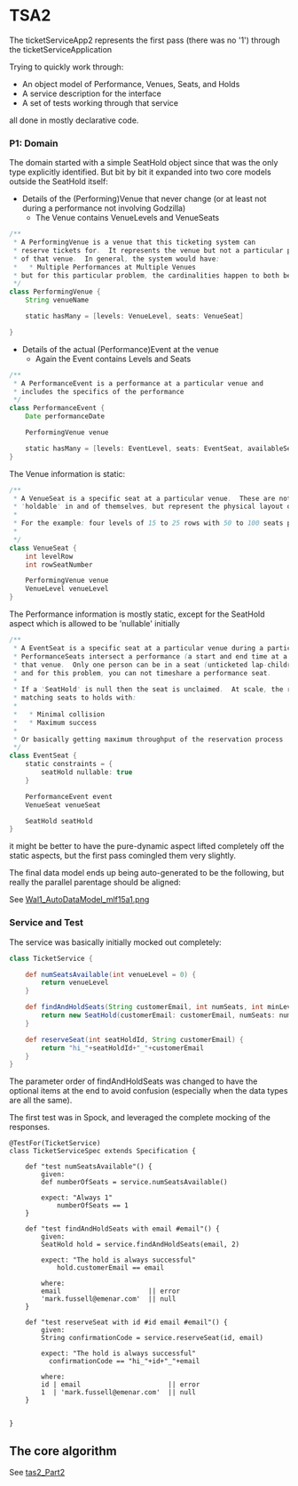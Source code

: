 # TSA2

The ticketServiceApp2 represents the first pass (there was no '1') through the ticketServiceApplication

Trying to quickly work through:
                               
 * An object model of Performance, Venues, Seats, and Holds
 * A service description for the interface
 * A set of tests working through that service
   
all done in mostly declarative code.  


### P1: Domain

The domain started with a simple SeatHold object since that was the only type explicitly identified.  But bit
by bit it expanded into two core models outside the SeatHold itself:

  * Details of the (Performing)Venue that never change (or at least not during a performance not involving Godzilla)
    * The Venue contains VenueLevels and VenueSeats
  
```groovy
/**
 * A PerformingVenue is a venue that this ticketing system can
 * reserve tickets for.  It represents the venue but not a particular performance
 * of that venue.  In general, the system would have:
 *   * Multiple Performances at Multiple Venues
 * but for this particular problem, the cardinalities happen to both be "one"
 */
class PerformingVenue {
    String venueName

    static hasMany = [levels: VenueLevel, seats: VenueSeat]

}
```

  * Details of the actual (Performance)Event at the venue
    * Again the Event contains Levels and Seats
 
```groovy
/**
 * A PerformanceEvent is a performance at a particular venue and
 * includes the specifics of the performance
 */
class PerformanceEvent {
    Date performanceDate

    PerformingVenue venue

    static hasMany = [levels: EventLevel, seats: EventSeat, availableSeats: EventSeat]
}
```

The Venue information is static:

```groovy
/**
 * A VenueSeat is a specific seat at a particular venue.  These are not
 * 'holdable' in and of themselves, but represent the physical layout of the venue.
 *
 * For the example: four levels of 15 to 25 rows with 50 to 100 seats per row
 *
 */
class VenueSeat {
    int levelRow
    int rowSeatNumber

    PerformingVenue venue
    VenueLevel venueLevel
}
```

The Performance information is mostly static, except for the SeatHold aspect which is allowed to be 'nullable' initially

```groovy
/**
 * A EventSeat is a specific seat at a particular venue during a particular performance.
 * PerformanceSeats intersect a performance (a start and end time at a venue) with a seat at
 * that venue.  Only one person can be in a seat (unticketed lap-children exempted) at any given time
 * and for this problem, you can not timeshare a performance seat.
 *
 * If a 'SeatHold' is null then the seat is unclaimed.  At scale, the real issue is
 * matching seats to holds with:
 *
 *   * Minimal collision
 *   * Maximum success
 *
 * Or basically getting maximum throughput of the reservation process
 */
class EventSeat {
    static constraints = {
        seatHold nullable: true
    }

    PerformanceEvent event
    VenueSeat venueSeat

    SeatHold seatHold
}
```

it might be better to have the pure-dynamic aspect lifted completely off the static aspects, but the first pass
comingled them very slightly.

The final data model ends up being auto-generated to be the following, but really the parallel parentage should be 
aligned:

See [Wal1_AutoDataModel_mlf15a1.png](tas2_Part1/Wal1_AutoDataModel_mlf15a1.png)

### Service and Test

The service was basically initially mocked out completely:

```groovy
class TicketService {

    def numSeatsAvailable(int venueLevel = 0) {
        return venueLevel
    }

    def findAndHoldSeats(String customerEmail, int numSeats, int minLevel=0, int maxLevel=0) {
        return new SeatHold(customerEmail: customerEmail, numSeats: numSeats, minLevel: minLevel, maxLevel: maxLevel)
    }

    def reserveSeat(int seatHoldId, String customerEmail) {
        return "hi_"+seatHoldId+"_"+customerEmail
    }
}
```

The parameter order of findAndHoldSeats was changed to have the optional items at the end to avoid confusion (especially 
 when the data types are all the same).
 
The first test was in Spock, and leveraged the complete mocking of the responses.

```
@TestFor(TicketService)
class TicketServiceSpec extends Specification {

    def "test numSeatsAvailable"() {
        given:
        def numberOfSeats = service.numSeatsAvailable()

        expect: "Always 1"
            numberOfSeats == 1
    }

    def "test findAndHoldSeats with email #email"() {
        given:
        SeatHold hold = service.findAndHoldSeats(email, 2)

        expect: "The hold is always successful"
            hold.customerEmail == email

        where:
        email                      || error
        'mark.fussell@emenar.com'  || null
    }

    def "test reserveSeat with id #id email #email"() {
        given:
        String confirmationCode = service.reserveSeat(id, email)

        expect: "The hold is always successful"
          confirmationCode == "hi_"+id+"_"+email

        where:
        id | email                      || error
        1  | 'mark.fussell@emenar.com'  || null
    }


}
```

## The core algorithm

See [tas2_Part2](tas2_Part2.md)



